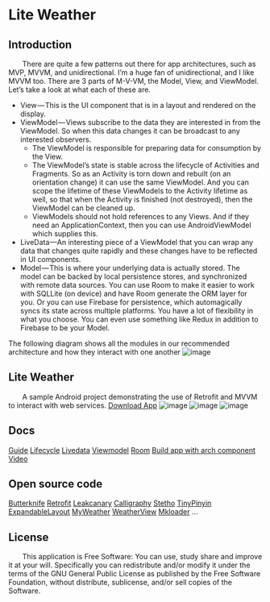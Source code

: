 # Lite Weather

## Introduction
&#160; &#160; &#160; &#160;There are quite a few patterns out there for app architectures, such as MVP, MVVM, and unidirectional. I’m a huge fan of unidirectional, and I like MVVM too. There are 3 parts of M-V-VM, the Model, View, and ViewModel. Let’s take a look at what each of these are.
- View — This is the UI component that is in a layout and rendered on the display.
- ViewModel — Views subscribe to the data they are interested in from the ViewModel. So when this data changes it can be broadcast to any interested observers. 
	- The ViewModel is responsible for preparing data for consumption by the View. 
	- The ViewModel’s state is stable across the lifecycle of Activities and Fragments. So as an Activity is torn down and rebuilt (on an orientation change) it can use the same ViewModel. And you can scope the lifetime of these ViewModels to the Activity lifetime as well, so that when the Activity is finished (not destroyed), then the ViewModel can be cleaned up.
	- ViewModels should not hold references to any Views. And if they need an ApplicationContext, then you can use AndroidViewModel which supplies this.
- LiveData —An interesting piece of a ViewModel that you can wrap any data that changes quite rapidly and these changes have to be reflected in UI components.
- Model — This is where your underlying data is actually stored. The model can be backed by local persistence stores, and synchronized with remote data sources. You can use Room to make it easier to work with SQLLite (on device) and have Room generate the ORM layer for you. Or you can use Firebase for persistence, which automagically syncs its state across multiple platforms. You have a lot of flexibility in what you choose. You can even use something like Redux in addition to Firebase to be your Model.

The following diagram shows all the modules in our recommended architecture and how they interact with one another
![image](https://github.com/journeyOS/LiteWeather/blob/master/resource/final-architecture.png)

## Lite Weather
&#160; &#160; &#160; &#160;A sample Android project demonstrating the use of Retrofit and MVVM to interact with web services.
[Download App](https://github.com/journeyOS/LiteWeather/blob/master/app_release/LiteWeather.apk)
![image](https://github.com/journeyOS/LiteWeather/blob/master/resource/weather_1.png)
![image](https://github.com/journeyOS/LiteWeather/blob/master/resource/weather_2.png)
![image](https://github.com/journeyOS/LiteWeather/blob/master/resource/settings.png)

## Docs
[Guide](https://developer.android.com/topic/libraries/architecture/guide)
[Lifecycle](https://developer.android.com/topic/libraries/architecture/lifecycle)
[Livedata](https://developer.android.com/topic/libraries/architecture/livedata)
[Viewmodel](https://developer.android.com/topic/libraries/architecture/viewmodel)
[Room](https://developer.android.com/topic/libraries/architecture/room)
[Build app with arch component](https://codelabs.developers.google.com/codelabs/build-app-with-arch-components/index.html?index=..%2F..%2Findex#0)
[Video](https://caster.io/courses/android-architecture-components-deep-dive)

## Open source code
[Butterknife](https://github.com/JakeWharton/butterknife)
[Retrofit](https://github.com/square/retrofit)
[Leakcanary](https://github.com/square/leakcanary)
[Calligraphy](https://github.com/chrisjenx/Calligraphy)
[Stetho](https://github.com/facebook/stetho)
[TinyPinyin](https://github.com/promeG/TinyPinyin)
[ExpandableLayout](https://github.com/cachapa/ExpandableLayout)
[MyWeather](https://github.com/ghbhaha/MyWeather)
[WeatherView](https://github.com/MatteoBattilana/WeatherView)
[Mkloader](https://github.com/nntuyen/mkloader)
...

## License
&#160; &#160; &#160; &#160;This application is Free Software: You can use, study share and improve it at your will. Specifically you can redistribute and/or modify it under the terms of the GNU General Public License as published by the Free Software Foundation, without distribute, sublicense, and/or sell copies of the Software.